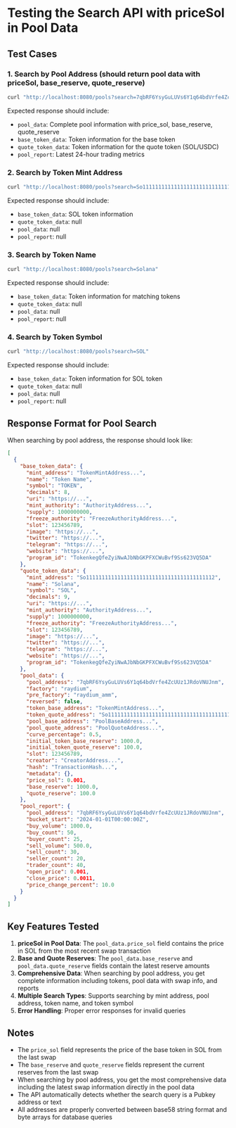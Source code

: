 # Testing the Search API with priceSol in Pool Data

## Test Cases

### 1. Search by Pool Address (should return pool data with priceSol, base_reserve, quote_reserve)

```bash
curl "http://localhost:8080/pools?search=7qbRF6YsyGuLUVs6Y1q64bdVrfe4ZcUUz1JRdoVNUJnm"
```

Expected response should include:

- `pool_data`: Complete pool information with price_sol, base_reserve, quote_reserve
- `base_token_data`: Token information for the base token
- `quote_token_data`: Token information for the quote token (SOL/USDC)
- `pool_report`: Latest 24-hour trading metrics

### 2. Search by Token Mint Address

```bash
curl "http://localhost:8080/pools?search=So11111111111111111111111111111111111111112"
```

Expected response should include:

- `base_token_data`: SOL token information
- `quote_token_data`: null
- `pool_data`: null
- `pool_report`: null

### 3. Search by Token Name

```bash
curl "http://localhost:8080/pools?search=Solana"
```

Expected response should include:

- `base_token_data`: Token information for matching tokens
- `quote_token_data`: null
- `pool_data`: null
- `pool_report`: null

### 4. Search by Token Symbol

```bash
curl "http://localhost:8080/pools?search=SOL"
```

Expected response should include:

- `base_token_data`: Token information for SOL token
- `quote_token_data`: null
- `pool_data`: null
- `pool_report`: null

## Response Format for Pool Search

When searching by pool address, the response should look like:

```json
[
  {
    "base_token_data": {
      "mint_address": "TokenMintAddress...",
      "name": "Token Name",
      "symbol": "TOKEN",
      "decimals": 8,
      "uri": "https://...",
      "mint_authority": "AuthorityAddress...",
      "supply": 1000000000,
      "freeze_authority": "FreezeAuthorityAddress...",
      "slot": 123456789,
      "image": "https://...",
      "twitter": "https://...",
      "telegram": "https://...",
      "website": "https://...",
      "program_id": "TokenkegQfeZyiNwAJbNbGKPFXCWuBvf9Ss623VQ5DA"
    },
    "quote_token_data": {
      "mint_address": "So11111111111111111111111111111111111111112",
      "name": "Solana",
      "symbol": "SOL",
      "decimals": 9,
      "uri": "https://...",
      "mint_authority": "AuthorityAddress...",
      "supply": 1000000000,
      "freeze_authority": "FreezeAuthorityAddress...",
      "slot": 123456789,
      "image": "https://...",
      "twitter": "https://...",
      "telegram": "https://...",
      "website": "https://...",
      "program_id": "TokenkegQfeZyiNwAJbNbGKPFXCWuBvf9Ss623VQ5DA"
    },
    "pool_data": {
      "pool_address": "7qbRF6YsyGuLUVs6Y1q64bdVrfe4ZcUUz1JRdoVNUJnm",
      "factory": "raydium",
      "pre_factory": "raydium_amm",
      "reversed": false,
      "token_base_address": "TokenMintAddress...",
      "token_quote_address": "So11111111111111111111111111111111111111112",
      "pool_base_address": "PoolBaseAddress...",
      "pool_quote_address": "PoolQuoteAddress...",
      "curve_percentage": 0.5,
      "initial_token_base_reserve": 1000.0,
      "initial_token_quote_reserve": 100.0,
      "slot": 123456789,
      "creator": "CreatorAddress...",
      "hash": "TransactionHash...",
      "metadata": {},
      "price_sol": 0.001,
      "base_reserve": 1000.0,
      "quote_reserve": 100.0
    },
    "pool_report": {
      "pool_address": "7qbRF6YsyGuLUVs6Y1q64bdVrfe4ZcUUz1JRdoVNUJnm",
      "bucket_start": "2024-01-01T00:00:00Z",
      "buy_volume": 1000.0,
      "buy_count": 50,
      "buyer_count": 25,
      "sell_volume": 500.0,
      "sell_count": 30,
      "seller_count": 20,
      "trader_count": 40,
      "open_price": 0.001,
      "close_price": 0.0011,
      "price_change_percent": 10.0
    }
  }
]
```

## Key Features Tested

1. **priceSol in Pool Data**: The `pool_data.price_sol` field contains the price in SOL from the most recent swap transaction
2. **Base and Quote Reserves**: The `pool_data.base_reserve` and `pool_data.quote_reserve` fields contain the latest reserve amounts
3. **Comprehensive Data**: When searching by pool address, you get complete information including tokens, pool data with swap info, and reports
4. **Multiple Search Types**: Supports searching by mint address, pool address, token name, and token symbol
5. **Error Handling**: Proper error responses for invalid queries

## Notes

- The `price_sol` field represents the price of the base token in SOL from the last swap
- The `base_reserve` and `quote_reserve` fields represent the current reserves from the last swap
- When searching by pool address, you get the most comprehensive data including the latest swap information directly in the pool data
- The API automatically detects whether the search query is a Pubkey address or text
- All addresses are properly converted between base58 string format and byte arrays for database queries
